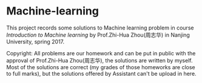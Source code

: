 # Machine-learning
This project records some solutions to Machine learning problem in course *Introduction to Machine learning* by Prof.Zhi-Hua Zhou(周志华) in Nanjing University, spring 2017.
  
Copyright: All problems are our homework and can be put in public with the approval of Prof.Zhi-Hua Zhou(周志华), the solutions are written by myself. Most of the solutions are correct (my grades of those homeworks are close to full marks), but the solutions offered by Assistant can't be upload in here.
